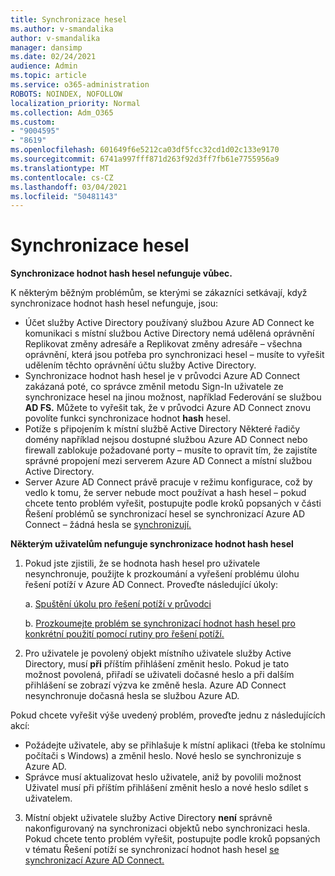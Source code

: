 ```yaml
---
title: Synchronizace hesel
ms.author: v-smandalika
author: v-smandalika
manager: dansimp
ms.date: 02/24/2021
audience: Admin
ms.topic: article
ms.service: o365-administration
ROBOTS: NOINDEX, NOFOLLOW
localization_priority: Normal
ms.collection: Adm_O365
ms.custom:
- "9004595"
- "8619"
ms.openlocfilehash: 601649f6e5212ca03df5fcc32cd1d02c133e9170
ms.sourcegitcommit: 6741a997fff871d263f92d3ff7fb61e7755956a9
ms.translationtype: MT
ms.contentlocale: cs-CZ
ms.lasthandoff: 03/04/2021
ms.locfileid: "50481143"
---
```

# <a name="password-synchronization"></a>Synchronizace hesel

**Synchronizace hodnot hash hesel nefunguje vůbec.**

K některým běžným problémům, se kterými se zákazníci setkávají, když synchronizace hodnot hash hesel nefunguje, jsou:

- Účet služby Active Directory používaný službou Azure AD Connect ke  komunikaci s místní  službou Active Directory nemá udělená oprávnění Replikovat změny adresáře a Replikovat změny adresáře – všechna oprávnění, která jsou potřeba pro synchronizaci hesel – musíte to vyřešit udělením těchto oprávnění účtu služby Active Directory.
- Synchronizace hodnot hash hesel je v průvodci Azure  AD Connect zakázaná poté, co správce změnil metodu Sign-In uživatele ze synchronizace hesel na jinou možnost, například Federování se službou **AD FS.** Můžete to vyřešit tak, že v průvodci Azure AD Connect znovu povolíte funkci synchronizace hodnot **hash** hesel.
- Potíže s připojením k místní službě Active Directory Některé řadičy domény například nejsou dostupné službou [](https://docs.microsoft.com/azure/active-directory/hybrid/reference-connect-ports) Azure AD Connect nebo firewall zablokuje požadované porty – musíte to opravit tím, že zajistíte správné propojení mezi serverem Azure AD Connect a místní službou Active Directory.
- Server Azure AD Connect právě pracuje v režimu konfigurace, což by vedlo k tomu, že server nebude moct používat a hash hesel – pokud chcete tento problém vyřešit, postupujte podle kroků popsaných v části Řešení problémů se synchronizací hesel se synchronizací Azure AD Connect – žádná hesla se [synchronizují.](https://docs.microsoft.com/azure/active-directory/hybrid/tshoot-connect-password-hash-synchronization)

**Některým uživatelům nefunguje synchronizace hodnot hash hesel**

1. Pokud jste zjistili, že se hodnota hash  hesel pro uživatele nesynchronuje, použijte k prozkoumání a vyřešení problému úlohu řešení potíží v Azure AD Connect. Proveďte následující úkoly:

    a. [Spuštění úkolu pro řešení potíží v průvodci](https://docs.microsoft.com/azure/active-directory/hybrid/tshoot-connect-objectsync)

    b. [Prozkoumejte problém se synchronizací hodnot hash hesel pro konkrétní použití pomocí rutiny pro řešení potíží.](https://docs.microsoft.com/azure/active-directory/hybrid/tshoot-connect-password-hash-synchronization)

2. Pro uživatele je povolený objekt místního uživatele služby Active Directory, musí **při** příštím přihlášení změnit heslo. Pokud je tato možnost povolená, přiřadí se uživateli dočasné heslo a při dalším přihlášení se zobrazí výzva ke změně hesla. Azure AD Connect nesynchronuje dočasná hesla se službou Azure AD.

Pokud chcete vyřešit výše uvedený problém, proveďte jednu z následujících akcí:

- Požádejte uživatele, aby se přihlašuje k místní aplikaci (třeba ke stolnímu počítači s Windows) a změnil heslo. Nové heslo se synchronizuje s Azure AD.
- Správce musí aktualizovat heslo uživatele, aniž by povolili možnost Uživatel musí při příštím přihlášení změnit heslo a nové heslo sdílet s uživatelem.

3. Místní objekt uživatele služby Active Directory **není** správně nakonfigurovaný na synchronizaci objektů nebo synchronizaci hesla. Pokud chcete tento problém vyřešit, postupujte podle kroků popsaných v tématu Řešení potíží se synchronizací hodnot hash hesel [se synchronizací Azure AD Connect.](https://docs.microsoft.com/azure/active-directory/hybrid/tshoot-connect-password-hash-synchronization)








